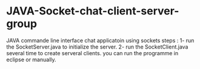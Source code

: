 # JAVA-Socket-chat-client-server-group
JAVA commande line interface chat applicatoin using sockets 
steps : 
1- run the SocketServer.java to initialize the server.
2- run the SocketClient.java several time to create serveral clients.
you can run the programme in eclipse or manually. 

